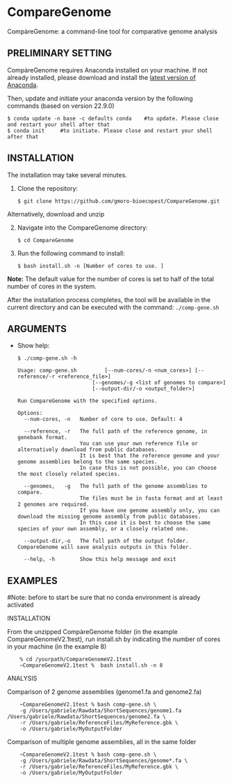 # CompareGenome

CompàreGenome: a command-line tool for comparative genome analysis

## PRELIMINARY SETTING
CompàreGenome requires Anaconda installed on your machine. 
If not already installed, please download and install 
the [latest version of Anaconda](https://www.anaconda.com/download/).

Then, update and initiate your anaconda version by the following commands (based on version 22.9.0)
```shell
$ conda update -n base -c defaults conda    #to update. Please close and restart your shell after that
$ conda init     #to initiate. Please close and restart your shell after that
```


## INSTALLATION

The installation may take several minutes.

1. Clone the repository:
    ```shell
    $ git clone https://github.com/gmoro-bioecopest/CompareGenome.git
    ```
Alternatively, download and unzip

2. Navigate into the CompareGenome directory:
    ```shell
    $ cd CompareGenome
    ```

3. Run the following command to install:
    ```shell
    $ bash install.sh -n [Number of cores to use. ]
    ```
**Note:** The default value for the number of cores is set to half of the total number of cores in the system.

After the installation process completes, the tool will be available in the current directory and can be executed with the command:
    `./comp-gene.sh`


## ARGUMENTS
- Show help:
    ```shell
    $ ./comp-gene.sh -h
    ```

    ```shell
    Usage: comp-gene.sh         [--num-cores/-n <num_cores>] [--reference/-r <reference_file>]
                            [--genomes/-g <list of genomes to compare>]
                            [--output-dir/-o <output_folder>]

    Run CompareGenome with the specified options.

    Options:
      --num-cores, -n   Number of core to use. Default: 4

      --reference, -r   The full path of the reference genome, in genebank format.
                        You can use your own reference file or alternatively download from public databases.
                        It is best that the reference genome and your genome assemblies belong to the same species.
                        In case this is not possible, you can choose the most closely related species.

      --genomes,   -g   The full path of the genome assemblies to compare.
                        The files must be in fasta format and at least 2 genomes are required.
                        If you have one genome assembly only, you can download the missing genome assembly from public databases.
                        In this case it is best to choose the same species of your own assembly, or a closely related one.

      --output-dir,-o   The full path of the output folder. CompareGenome will save analysis outputs in this folder.

      --help, -h        Show this help message and exit
    ```
  
## EXAMPLES
#Note: before to start be sure that no conda environment is already activated

INSTALLATION

From the unzipped CompàreGenome folder (in the example CompareGenomeV2.1test), run install.sh by indicating the number of cores in your machine (in the example 8)
```shell
    % cd /yourpath/CompareGenomeV2.1test
    ~CompareGenomeV2.1test %  bash install.sh -n 8 
```
ANALYSIS

Comparison of 2 genome assemblies (genome1.fa and genome2.fa)
```shell
    ~CompareGenomeV2.1test % bash comp-gene.sh \ 
    -g /Users/gabriele/Rawdata/ShortSequences/genome1.fa /Users/gabriele/Rawdata/ShortSequences/genome2.fa \ 
    -r /Users/gabriele/ReferenceFiles/MyReference.gbk \ 
    -o /Users/gabriele/MyOutputFolder
```
Comparison of multiple genome assemblies, all in the same folder
```shell
    ~CompareGenomeV2.1test % bash comp-gene.sh \
    -g /Users/gabriele/Rawdata/ShortSequences/genome*.fa \
    -r /Users/gabriele/ReferenceFiles/MyReference.gbk \
    -o /Users/gabriele/MyOutputFolder
```
    